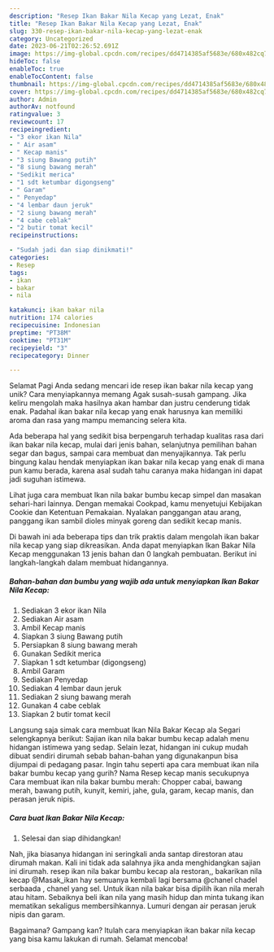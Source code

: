 ```yaml
---
description: "Resep Ikan Bakar Nila Kecap yang Lezat, Enak"
title: "Resep Ikan Bakar Nila Kecap yang Lezat, Enak"
slug: 330-resep-ikan-bakar-nila-kecap-yang-lezat-enak
category: Uncategorized
date: 2023-06-21T02:26:52.691Z
image: https://img-global.cpcdn.com/recipes/dd4714385af5683e/680x482cq70/ikan-bakar-nila-kecap-foto-resep-utama.jpg
hideToc: false
enableToc: true
enableTocContent: false
thumbnail: https://img-global.cpcdn.com/recipes/dd4714385af5683e/680x482cq70/ikan-bakar-nila-kecap-foto-resep-utama.jpg
cover: https://img-global.cpcdn.com/recipes/dd4714385af5683e/680x482cq70/ikan-bakar-nila-kecap-foto-resep-utama.jpg
author: Admin
authorAv: notfound
ratingvalue: 3
reviewcount: 17
recipeingredient:
- "3 ekor ikan Nila"
- " Air asam"
- " Kecap manis"
- "3 siung Bawang putih"
- "8 siung bawang merah"
- "Sedikit merica"
- "1 sdt ketumbar digongseng"
- " Garam"
- " Penyedap"
- "4 lembar daun jeruk"
- "2 siung bawang merah"
- "4 cabe ceblak"
- "2 butir tomat kecil"
recipeinstructions:

- "Sudah jadi dan siap dinikmati!"
categories:
- Resep
tags:
- ikan
- bakar
- nila

katakunci: ikan bakar nila 
nutrition: 174 calories
recipecuisine: Indonesian
preptime: "PT38M"
cooktime: "PT31M"
recipeyield: "3"
recipecategory: Dinner

---
```



Selamat Pagi Anda sedang mencari ide resep ikan bakar nila kecap yang unik? Cara menyiapkannya memang Agak susah-susah gampang. Jika keliru mengolah maka hasilnya akan hambar dan justru cenderung tidak enak. Padahal ikan bakar nila kecap yang enak harusnya kan memiliki aroma dan rasa yang mampu memancing selera kita.


Ada beberapa hal yang sedikit bisa berpengaruh terhadap kualitas rasa dari ikan bakar nila kecap, mulai dari jenis bahan, selanjutnya pemilihan bahan segar dan bagus, sampai cara membuat dan menyajikannya. Tak perlu bingung kalau hendak menyiapkan ikan bakar nila kecap yang enak di mana pun kamu berada, karena asal sudah tahu caranya maka hidangan ini dapat jadi suguhan istimewa.

Lihat juga cara membuat Ikan nila bakar bumbu kecap simpel dan masakan sehari-hari lainnya. Dengan memakai Cookpad, kamu menyetujui Kebijakan Cookie dan Ketentuan Pemakaian. Nyalakan panggangan atau arang, panggang ikan sambil dioles minyak goreng dan sedikit kecap manis.


Di bawah ini ada beberapa tips dan trik praktis dalam mengolah ikan bakar nila kecap yang siap dikreasikan. Anda dapat menyiapkan Ikan Bakar Nila Kecap menggunakan 13 jenis bahan dan 0 langkah pembuatan. Berikut ini langkah-langkah dalam membuat hidangannya.

<!--inarticleads1-->

##### Bahan-bahan dan bumbu yang wajib ada untuk menyiapkan Ikan Bakar Nila Kecap:

1. Sediakan 3 ekor ikan Nila
1. Sediakan  Air asam
1. Ambil  Kecap manis
1. Siapkan 3 siung Bawang putih
1. Persiapkan 8 siung bawang merah
1. Gunakan Sedikit merica
1. Siapkan 1 sdt ketumbar (digongseng)
1. Ambil  Garam
1. Sediakan  Penyedap
1. Sediakan 4 lembar daun jeruk
1. Sediakan 2 siung bawang merah
1. Gunakan 4 cabe ceblak
1. Siapkan 2 butir tomat kecil


Langsung saja simak cara membuat Ikan Nila Bakar Kecap ala Segari selengkapnya berikut: Sajian ikan nila bakar bumbu kecap adalah menu hidangan istimewa yang sedap. Selain lezat, hidangan ini cukup mudah dibuat sendiri dirumah sebab bahan-bahan yang digunakanpun bisa dijumpai di pedagang pasar. Ingin tahu seperti apa cara membuat ikan nila bakar bumbu kecap yang gurih? Nama Resep kecap manis secukupnya Cara membuat ikan nila bakar bumbu merah: Chopper cabai, bawang merah, bawang putih, kunyit, kemiri, jahe, gula, garam, kecap manis, dan perasan jeruk nipis. 

<!--inarticleads2-->

##### Cara buat Ikan Bakar Nila Kecap:


1. Selesai dan siap dihidangkan!

Nah, jika biasanya hidangan ini seringkali anda santap direstoran atau dirumah makan. Kali ini tidak ada salahnya jika anda menghidangkan sajian ini dirumah. resep ikan nila bakar bumbu kecap ala restoran,, bakarikan nila kecap @Masak_ikan hay semuanya kembali lagi bersama @chanel chadel serbaada , chanel yang sel. Untuk ikan nila bakar bisa dipilih ikan nila merah atau hitam. Sebaiknya beli ikan nila yang masih hidup dan minta tukang ikan mematikan sekaligus membersihkannya. Lumuri dengan air perasan jeruk nipis dan garam. 

Bagaimana? Gampang kan? Itulah cara menyiapkan ikan bakar nila kecap yang bisa kamu lakukan di rumah. Selamat mencoba!
